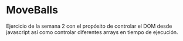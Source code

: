 # MoveBalls

Ejercicio de la semana 2 con el propósito de controlar el DOM desde javascript así como controlar diferentes arrays en tiempo de ejecución.
